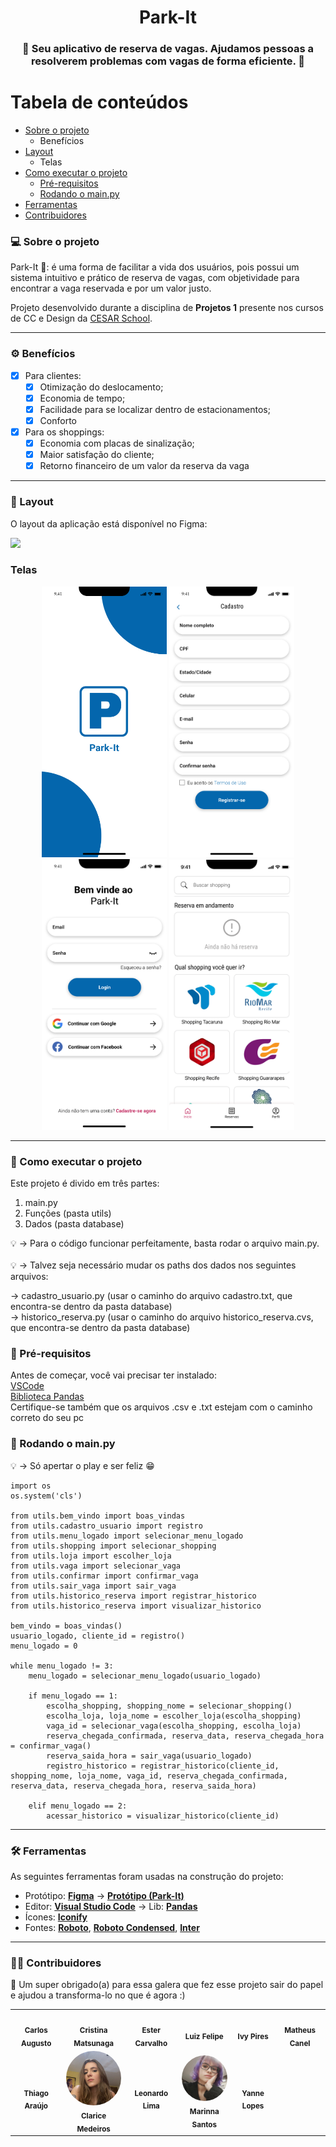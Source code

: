<h1 align="center">Park-It</h1>

<h3 align="center">
    🚗 Seu aplicativo de reserva de vagas. Ajudamos pessoas a resolverem problemas com vagas de forma eficiente. 💖
</h3>
  
</p>

Tabela de conteúdos
=================
   * [Sobre o projeto](#-sobre-o-projeto)
     * Benefícios
   * [Layout](#-layout)
     * Telas
   * [Como executar o projeto](#-como-executar-o-projeto)
     * [Pré-requisitos](#pré-requisitos)
     * [Rodando o main.py](#-rodando-o-main.py)
   * [Ferramentas](#-ferramentas)
   * [Contribuidores](#-contribuidores)

### 💻 Sobre o projeto

Park-It 🚗: é uma forma de facilitar a vida dos usuários, pois possui um sistema intuitivo e prático de reserva de vagas, com objetividade para encontrar a vaga reservada e por um valor justo.

Projeto desenvolvido durante a disciplina de **Projetos 1** presente nos cursos de CC e Design da [CESAR School](https://www.cesar.school/).

---

### ⚙️ Benefícios

- [x] Para clientes:
  - [x] Otimização do deslocamento;
  - [x] Economia de tempo;
  - [x] Facilidade para se localizar dentro de estacionamentos;
  - [x] Conforto 

- [x] Para os shoppings:
  - [x] Economia com placas de sinalização; 
  - [x] Maior satisfação do cliente;
  - [x] Retorno financeiro de um valor da reserva da vaga

---

### 🎨 Layout

O layout da aplicação está disponível no Figma:

<a href="https://www.figma.com/file/cTrUrQRjeA1Emni3fBkZ3x/Park-It?t=XV19CuVurGtJTO15-0">
  <img src="https://img.shields.io/badge/Acessar%20Layout%20-Figma-%2304D361">
</a>


### Telas

<p align="center">
  <img alt="tela-inicial" title="#park-it" src="./assets/loading-screen.jpg" width="200px">

  <img alt="tela-cadastro" title="#park-it" src="./assets/Cadastro.svg" width="200px">
  
  <img alt="tela-login" title="#park-it" src="./assets/Login.svg" width="200px">
  
  <img alt="tela-home" title="#park-it" src="./assets/Home.svg" width="200px">
</p>

---

### 🚀 Como executar o projeto

Este projeto é divido em três partes:

1. main.py 
2. Funções (pasta utils)
3. Dados (pasta database)

💡 → Para o código funcionar perfeitamente, basta rodar o arquivo main.py. <br />
<br />
💡 → Talvez seja necessário mudar os paths dos dados nos seguintes arquivos: 

→ cadastro_usuario.py (usar o caminho do arquivo cadastro.txt, que encontra-se dentro da pasta database) <br />
→ historico_reserva.py (usar o caminho do arquivo historico_reserva.cvs, que encontra-se dentro da pasta database)

### 📝 Pré-requisitos

Antes de começar, você vai precisar ter instalado: <br />
[VSCode](https://code.visualstudio.com/) <br />
[Biblioteca Pandas](https://pandas.pydata.org/)  <br />
Certifique-se também que os arquivos .csv e .txt estejam com o caminho correto do seu pc

### 🎲 Rodando o main.py

💡 → Só apertar o play e ser feliz 😁

```
import os
os.system('cls')

from utils.bem_vindo import boas_vindas
from utils.cadastro_usuario import registro
from utils.menu_logado import selecionar_menu_logado
from utils.shopping import selecionar_shopping
from utils.loja import escolher_loja
from utils.vaga import selecionar_vaga
from utils.confirmar import confirmar_vaga
from utils.sair_vaga import sair_vaga
from utils.historico_reserva import registrar_historico
from utils.historico_reserva import visualizar_historico

bem_vindo = boas_vindas()
usuario_logado, cliente_id = registro()
menu_logado = 0

while menu_logado != 3:
    menu_logado = selecionar_menu_logado(usuario_logado)
    
    if menu_logado == 1: 
        escolha_shopping, shopping_nome = selecionar_shopping()
        escolha_loja, loja_nome = escolher_loja(escolha_shopping)
        vaga_id = selecionar_vaga(escolha_shopping, escolha_loja)
        reserva_chegada_confirmada, reserva_data, reserva_chegada_hora = confirmar_vaga()
        reserva_saida_hora = sair_vaga(usuario_logado)
        registro_historico = registrar_historico(cliente_id, shopping_nome, loja_nome, vaga_id, reserva_chegada_confirmada, reserva_data, reserva_chegada_hora, reserva_saida_hora)
    
    elif menu_logado == 2: 
        acessar_historico = visualizar_historico(cliente_id)
```
---

### 🛠 Ferramentas

As seguintes ferramentas foram usadas na construção do projeto:

-   Protótipo:  **[Figma](https://www.figma.com/)**  →  **[Protótipo (Park-It)](https://www.figma.com/file/cTrUrQRjeA1Emni3fBkZ3x/Park-It?t=XV19CuVurGtJTO15-0)**
-   Editor:  **[Visual Studio Code](https://code.visualstudio.com/)**  → Lib:  **[Pandas](https://pandas.pydata.org/)**
-   Ícones:  **[Iconify](https://iconify.design/)**
-   Fontes:  **[Roboto](https://fonts.google.com/specimen/Roboto)**, **[Roboto Condensed](https://fonts.google.com/specimen/Roboto+Condensed??query=roboto)**, **[Inter](https://fonts.google.com/specimen/Inter)** 

---

### 👨‍💻 Contribuidores

💞 Um super obrigado(a) para essa galera que fez esse projeto sair do papel e ajudou a transforma-lo no que é agora :)

<table>
  <tr>
    <td align="center"><img style="border-radius: 50%;" src="https://avatars.githubusercontent.com/u/117591564?v=4" width="100px;" alt=""/><br /><sub><b>Carlos Augusto</b></sub></a><br /></a></td>
    <td align="center"><img style="border-radius: 50%;" src="https://avatars.githubusercontent.com/u/104402971?v=4" width="100px;" alt=""/><br /><sub><b>Cristina Matsunaga</b></sub></a><br /></a></td>
    <td align="center"><img style="border-radius: 50%;" src="https://avatars.githubusercontent.com/u/109284556?v=4" width="100px;" alt=""/><br /><sub><b>Ester Carvalho</b></sub></a><br /></a></td>
    <td align="center"><img style="border-radius: 50%;" src="https://avatars.githubusercontent.com/u/117312987?v=4" width="100px;" alt=""/><br /><sub><b>Luiz Felipe</b></sub></a><br /></a></td>
    <td align="center"><img style="border-radius: 50%;" src="https://avatars.githubusercontent.com/u/102062514?v=4" width="100px;" alt=""/><br /><sub><b>Ivy Pires</b></sub></a><br /></a></td>
    <td align="center"><img style="border-radius: 50%;" src="https://avatars.githubusercontent.com/u/117311923?v=4" width="100px;" alt=""/><br /><sub><b>Matheus Canel</b></sub></a><br /></a></td>
    
  </tr>
  <tr>
    <td align="center"><img style="border-radius: 50%;" src="https://avatars.githubusercontent.com/u/112591325?v=4" width="100px;" alt=""/><br /><sub><b>Thiago Araújo</b></sub></a><br /></td>
    <td align="center"><img style="border-radius: 50%;" src="./assets/clarice.jpg" width="100px;" alt=""/><br /><sub><b>Clarice Medeiros</b></sub></a><br /></td>
    <td align="center"><img style="border-radius: 50%;" src="https://avatars.githubusercontent.com/u/33106309?v=4" width="100px;" alt=""/><br /><sub><b>Leonardo Lima</b></sub></a><br /></td>
    <td align="center"><img style="border-radius: 50%;" src="./assets/marinna.jpg" width="100px;" alt=""/><br /><sub><b>Marinna Santos</b></sub></a><br /></td>
    <td align="center"><img style="border-radius: 50%;" src="imagem-integrante" width="100px;" alt=""/><br /><sub><b>Yanne Lopes</b></sub></a><br /></td>
    
  </tr>
</table>

